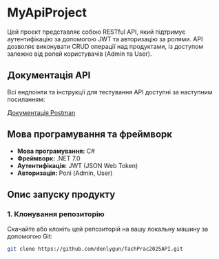 # MyApiProject

Цей проєкт представляє собою RESTful API, який підтримує аутентифікацію за допомогою JWT та авторизацію за ролями. API дозволяє виконувати CRUD операції над продуктами, із доступом залежно від ролей користувачів (Admin та User).

## Документація API

Всі ендпоінти та інструкції для тестування API доступні за наступним посиланням:

[Документація Postman](https://documenter.getpostman.com/view/41786602/2sAYX5MNq3)

## Мова програмування та фреймворк

- **Мова програмування:** C#
- **Фреймворк:** .NET 7.0
- **Аутентифікація:** JWT (JSON Web Token)
- **Авторизація:** Ролі (Admin, User)

## Опис запуску продукту

### 1. Клонування репозиторію

Скачайте або клоніть цей репозиторій на вашу локальну машину за допомогою Git:

```bash
git clone https://github.com/denlygun/TachPrac2025API.git

